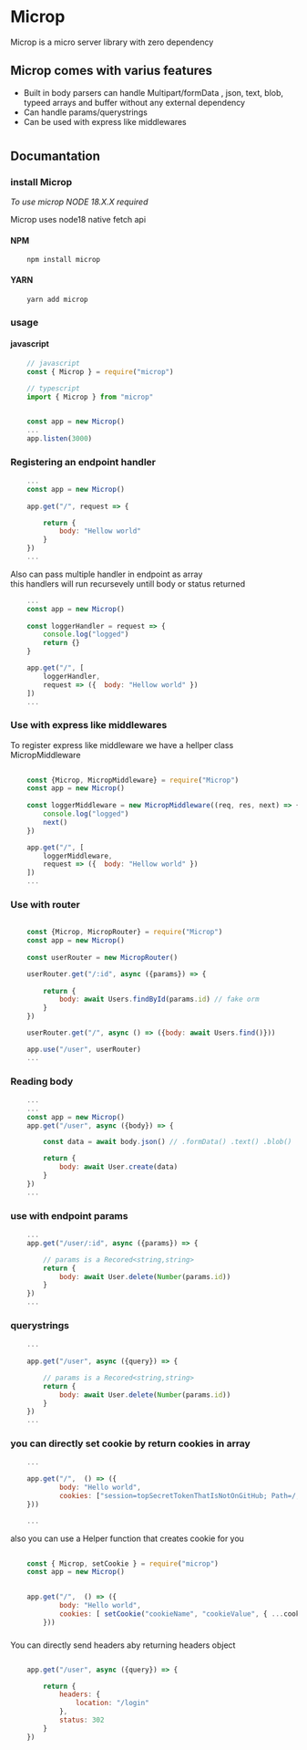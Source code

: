 
# Microp 

Microp is a micro server library with zero dependency

## Microp comes with varius features
- Built in body parsers can handle Multipart/formData , json, text, blob, typeed arrays and buffer without any external dependency
- Can handle params/querystrings
- Can be used with express like middlewares

# 
## Documantation

### install Microp

*To use microp NODE 18.X.X required*  
  
Microp uses node18 native fetch api
#### NPM
```shell 
    npm install microp
```
#### YARN
```shell 
    yarn add microp
```

### usage

#### javascript
```js
    // javascript
    const { Microp } = require("microp")
    
    // typescript
    import { Microp } from "microp"


    const app = new Microp()
    ...
    app.listen(3000)
```


### Registering an endpoint handler

```js
    ...
    const app = new Microp()
    
    app.get("/", request => {

        return {
            body: "Hellow world"
        }
    })
    ...
```


 Also can pass multiple handler in endpoint as array  
 this handlers will run recursevely untill body or status returned

```js
    ...
    const app = new Microp()
    
    const loggerHandler = request => { 
        console.log("logged") 
        return {}
    }

    app.get("/", [
        loggerHandler,
        request => ({  body: "Hellow world" })
    ])
    ...
```


### Use with express like middlewares

To register express like middleware we have a hellper class MicropMiddleware

```js
    
    const {Microp, MicropMiddleware} = require("Microp")
    const app = new Microp()
    
    const loggerMiddleware = new MicropMiddleware((req, res, next) => {
        console.log("logged")
        next()
    })

    app.get("/", [
        loggerMiddleware,
        request => ({  body: "Hellow world" })
    ])
    ...
```

### Use with router

```js
    
    const {Microp, MicropRouter} = require("Microp")
    const app = new Microp()
    
    const userRouter = new MicropRouter()

    userRouter.get("/:id", async ({params}) => {
        
        return {
            body: await Users.findById(params.id) // fake orm
        }
    })

    userRouter.get("/", async () => ({body: await Users.find()}))

    app.use("/user", userRouter)
    ...
```

### Reading body
```js
    ...
    ...
    const app = new Microp()
    app.get("/user", async ({body}) => {

        const data = await body.json() // .formData() .text() .blob() 

        return {
            body: await User.create(data)
        }
    })
    ...
```

### use with endpoint params
```js
    ...
    app.get("/user/:id", async ({params}) => {

        // params is a Recored<string,string>
        return {
            body: await User.delete(Number(params.id))
        }
    })
    ...
```
### querystrings 
```js
    ...
    
    app.get("/user", async ({query}) => {

        // params is a Recored<string,string>
        return {
            body: await User.delete(Number(params.id))
        }
    })
    ...
```

### you can directly set cookie by return cookies in array
```js
    ...

    app.get("/",  () => ({
            body: "Hello world",
            cookies: ["session=topSecretTokenThatIsNotOnGitHub; Path=/;"]
    }))

    ...

```

also you can use a Helper function that creates cookie for you

```js
    
    const { Microp, setCookie } = require("microp")
    const app = new Microp()
    

    app.get("/",  () => ({
            body: "Hello world",
            cookies: [ setCookie("cookieName", "cookieValue", { ...cookieOptions })]
        }))
```


### 
You can directly send headers aby returning headers object 

```js

    app.get("/user", async ({query}) => {

        return {
            headers: {
                location: "/login"
            },
            status: 302
        }
    })
```